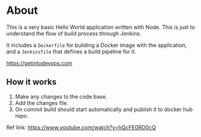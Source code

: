 # About

This is a very basic Hello World application written with Node. This is just to understand the flow of build process through Jenkins.

It includes a `Dockerfile` for building a Docker image with the application, and a `Jenkinsfile` that defines a build pipeline for it.

<https://getintodevops.com>

## How it works

1. Make any changes to the code base.
2. Add the changes file.
3. On commit build should start automatically and publish it to docker hub repo.

Ref link: <https://www.youtube.com/watch?v=hQcFE0RD0cQ>
